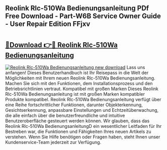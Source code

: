 ## Reolink Rlc-510Wa Bedienungsanleitung PDf Free Download - Part-W6B Service Owner Guide - User Repair Edition FFjxv

# <h2><a href="http://df541s2.blite.top/?on=Reolink+Rlc-510Wa+Bedienungsanleitung">🔗Download 👉🔴 Reolink Rlc-510Wa Bedienungsanleitung</a></h2>

[![Reolink Rlc-510Wa Bedienungsanleitung new download](https://i.imgur.com/lujVjoI.png)](http://df541s2.blite.top/?on=Reolink+Rlc-510Wa+Bedienungsanleitung)
Lass uns anfangen! Dieses Benutzerhandbuch ist Ihr Reisepass in die Welt der Möglichkeiten mit Ihrem neuen Reolink Rlc-510Wa Bedienungsanleitung. Machen Sie sich mit den Funktionen, dem Installationsprozess und den Betriebsrichtlinien vertraut. Kompatibel mit großen Marken Dieses Reolink Rlc-510Wa Bedienungsanleitung ist mit großen Marken kompatibler Produkte kompatibel. Reolink Rlc-510Wa Bedienungsanleitung verfügt über eine Reihe fortschrittlicher Funktionen, darunter Objekterkennung, Gesichtserkennung, anpassbare Einstellungen und Echtzeitüberwachung, die alle einfach über die benutzerfreundliche und intuitive Benutzeroberfläche gesteuert werden können. Wir glauben, dass das Reolink Rlc-510Wa BedienungsanleitungD ein wesentlicher Leitfaden für Ihr Bestreben war, die Funktionen und Fähigkeiten Ihres neuen Artikels zu verstehen. Wenn Sie Hilfe benötigen oder Fragen haben, steht Ihnen unser Kundenservice-Team jederzeit zur Verfügung.
